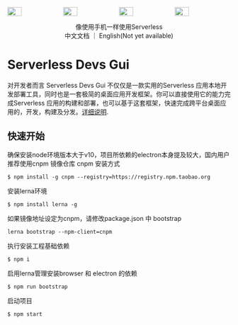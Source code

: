 
<a href="https://www.serverless-devs.com/#/home"  target="_blank" ><span style="display:flex;width:100%"> <img src="https://images.serverlessfans.com/devs-github/app1.jpg" width="25%"/> <img src="https://images.serverlessfans.com/devs-github/app2.jpg" width="25%"/> <img src="https://images.serverlessfans.com/devs-github/app3.jpg" width="25%"/> <img src="https://images.serverlessfans.com/devs-github/app4.jpg" width="25%"/> </span></a>


<p align="center">
  <span>像使用手机一样使用Serverless</span><br>
  <span>中文文档 ｜ English(Not yet available)</span>
</p>

# Serverless Devs Gui
对开发者而言 Serverless Devs Gui 不仅仅是一款实用的Serverless 应用本地开发部署工具，同时也是一套极简的桌面应用开发框架。你可以直接使用它的能力完成Serverless 应用的构建和部署，也可以基于这套框架，快速完成跨平台桌面应用的，开发，构建及分发。[详细说明](docs/detail.md).


## 快速开始
确保安装node环境版本大于v10，项目所依赖的electron本身提及较大，国内用户推荐使用cnpm 镜像仓库
cnpm 安装方式
```
$ npm install -g cnpm --registry=https://registry.npm.taobao.org
```
安装lerna环境

```
$ npm install lerna -g
```
如果镜像地址设定为cnpm，请修改package.json 中 bootstrap
```
lerna bootstrap --npm-client=cnpm
```
执行安装工程基础依赖
```
$ npm i
```
启用lerna管理安装browser 和 electron 的依赖
```
$ npm run bootstrap
```
启动项目
```
$ npm start
```
